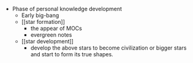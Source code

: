 - Phase of personal knowledge development
    -   Early big-bang
    - [[star formation]]
        - the appear of MOCs
        - evergreen notes
    - [[star development]]
        - develop the above stars to become civilization or bigger stars and start to form its true shapes.
